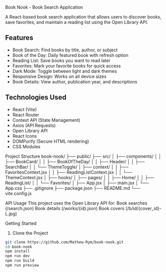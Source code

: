 Book Nook - Book Search Application

A React-based book search application that allows users to discover books, save favorites, and maintain a reading list using the Open Library API.

## Features

- Book Search: Find books by title, author, or subject
- Book of the Day: Daily featured book with refresh option
- Reading List: Save books you want to read later
- Favorites: Mark your favorite books for quick access
- Dark Mode: Toggle between light and dark themes
- Responsive Design: Works on all device sizes
- Book Details: View author, publication year, and descriptions

## Technologies Used

- React (Vite)
- React Router
- Context API (State Management)
- Axios (API Requests)
- Open Library API
- React Icons
- DOMPurify (Secure HTML rendering)
- CSS Modules

Project Structure
book-nook/
├── public/
├── src/
│   ├── components/
│   │   ├── BookCard/
│   │   ├── BookOfTheDay/
│   │   ├── Header/
│   │   ├── SearchBar/
│   │   └── ThemeToggle/
│   ├── context/
│   │   ├── FavoritesContext.jsx
│   │   ├── ReadingListContext.jsx
│   │   └── ThemeContext.jsx
│   ├── hooks/
│   ├── pages/
│   │   ├── Home/
│   │   ├── ReadingList/
│   │   └── Favorites/
│   ├── App.jsx
│   ├── main.jsx
│   └── App.css
├── .gitignore
├── package.json
├── README.md
└── vite.config.js

API Usage
This project uses the Open Library API for:
Book searches (/search.json)
Book details (/works/{id}.json)
Book covers (/b/id/{cover_id}-L.jpg)

Getting Started
1. Clone the Project

```bash
git clone https://github.com/Mathew-Rym/book-nook.git
cd book-nook
npm install
npm run dev
npm run build
npm run preview

